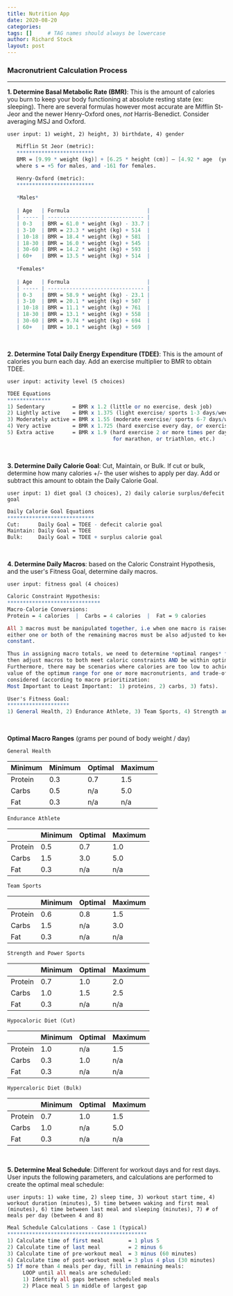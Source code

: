 ```yaml
---
title: Nutrition App
date: 2020-08-20
categories: 
tags: []     # TAG names should always be lowercase
author: Richard Stock
layout: post
---
```


### Macronutrient Calculation Process
---

**1. Determine Basal Metabolic Rate (BMR)**: This is the amount of calories you burn to keep your body functioning at absolute resting state (ex: sleeping).  There are several formulas however most accurate are  Mifflin St-Jeor and the newer Henry-Oxford ones, *not* Harris-Benedict.  Consider averaging MSJ and Oxford.  

`user input: 1) weight, 2) height, 3) birthdate, 4) gender`

```mathematica
   Mifflin St Jeor (metric):
   *************************
   BMR = [9.99 * weight (kg)] + [6.25 * height (cm)] – [4.92 * age  (years)] + s, 
   where s = +5 for males, and -161 for females.

   Henry-Oxford (metric):
   *************************
   
   *Males*
   
   | Age   | Formula                         |
   | ----- | ------------------------------- |
   | 0-3   | BMR = 61.0 * weight (kg) - 33.7 |
   | 3-10  | BMR = 23.3 * weight (kg) + 514  |
   | 10-18 | BMR = 18.4 * weight (kg) + 581  |
   | 18-30 | BMR = 16.0 * weight (kg) + 545  |
   | 30-60 | BMR = 14.2 * weight (kg) + 593  |
   | 60+   | BMR = 13.5 * weight (kg) + 514  |
   
   *Females*
  
   | Age   | Formula                         |
   | ----- | ------------------------------- |
   | 0-3   | BMR = 58.9 * weight (kg) - 23.1 |
   | 3-10  | BMR = 20.1 * weight (kg) + 507  |
   | 10-18 | BMR = 11.1 * weight (kg) + 761  |
   | 18-30 | BMR = 13.1 * weight (kg) + 558  |
   | 30-60 | BMR = 9.74 * weight (kg) + 694  |
   | 60+   | BMR = 10.1 * weight (kg) + 569  |
```
   <br/>

**2. Determine Total Daily Energy Expenditure (TDEE)**:  This is the amount of calories you burn each day.  Add an exercise multiplier to BMR to obtain TDEE.

`user input: activity level (5 choices)`

```mathematica
TDEE Equations
**************
1) Sedentary         = BMR x 1.2 (little or no exercise, desk job) 
2) Lightly active    = BMR x 1.375 (light exercise/ sports 1-3 days/week) 
3) Moderately active = BMR x 1.55 (moderate exercise/ sports 6-7 days/week) 
4) Very active       = BMR x 1.725 (hard exercise every day, or exercising 2 xs/day) 
5) Extra active      = BMR x 1.9 (hard exercise 2 or more times per day, or training 
                                  for marathon, or triathlon, etc.)
```

   <br/>

**3. Determine Daily Calorie Goal**:  Cut, Maintain, or Bulk.  If cut or bulk, determine how many calories +/- the user wishes to apply per day.  Add or subtract this amount to obtain the Daily Calorie Goal.

`user input: 1) diet goal (3 choices), 2) daily calorie surplus/defecit goal`

```mathematica
Daily Calorie Goal Equations 
****************************
Cut:      Daily Goal = TDEE - defecit calorie goal
Maintain: Daily Goal = TDEE
Bulk:     Daily Goal = TDEE + surplus calorie goal
```

   <br/>

**4. Determine Daily Macros**:  based on the Caloric Constraint Hypothesis, and the user's Fitness Goal, determine daily macros.  

`user input: fitness goal (4 choices)`

```mathematica
Caloric Constraint Hypothesis:
******************************
Macro-Calorie Conversions:  
Protein = 4 calories  |  Carbs = 4 calories  |  Fat = 9 calories

All 3 macros must be manipulated together, i.e when one macro is raised or lowered, 
either one or both of the remaining macros must be also adjusted to keep calories 
constant.  

Thus in assigning macro totals, we need to determine *optimal ranges* for each macro and 
then adjust macros to both meet caloric constraints AND be within optimal ranges.
Furthermore, there may be scenarios where calories are too low to achieve the minimum 
value of the optimum range for one or more macronutrients, and trade-offs must be 
considered (according to macro prioritization:  
Most Important to Least Important:  1) proteins, 2) carbs, 3) fats).
```

```mathematica
User's Fitness Goal: 
******************** 
1) General Health, 2) Endurance Athlete, 3) Team Sports, 4) Strength and Power Sports
```

<br/>

**Optimal Macro Ranges** (grams per pound of body weight / day)

`General Health`

| Minimum | Minimum | Optimal | Maximum |
| ------- | ------- | ------- | ------- |
| Protein | 0.3     | 0.7     | 1.5     |
| Carbs   | 0.5     | n/a     | 5.0     |
| Fat     | 0.3     | n/a     | n/a     |

`Endurance Athlete`

|         | Minimum | Optimal | Maximum |
| ------- | ------- | ------- | ------- |
| Protein | 0.5     | 0.7     | 1.0     |
| Carbs   | 1.5     | 3.0     | 5.0     |
| Fat     | 0.3     | n/a     | n/a     |

`Team Sports`

|         | Minimum | Optimal | Maximum |
| ------- | ------- | ------- | ------- |
| Protein | 0.6     | 0.8     | 1.5     |
| Carbs   | 1.5     | n/a     | 3.0     |
| Fat     | 0.3     | n/a     | n/a     |

`Strength and Power Sports`

|         | Minimum | Optimal | Maximum |
| ------- | ------- | ------- | ------- |
| Protein | 0.7     | 1.0     | 2.0     |
| Carbs   | 1.0     | 1.5     | 2.5     |
| Fat     | 0.3     | n/a     | n/a     |

`Hypocaloric Diet (Cut)`

|         | Minimum | Optimal | Maximum |
| ------- | ------- | ------- | ------- |
| Protein | 1.0     | n/a     | 1.5     |
| Carbs   | 0.3     | 1.0     | n/a     |
| Fat     | 0.3     | n/a     | n/a     |

`Hypercaloric Diet (Bulk)`

|         | Minimum | Optimal | Maximum |
| ------- | ------- | ------- | ------- |
| Protein | 0.7     | 1.0     | 1.5     |
| Carbs   | 1.0     | n/a     | 5.0     |
| Fat     | 0.3     | n/a     | n/a     |

<br/>

**5. Determine Meal Schedule**:   Different for workout days and for rest days.  User inputs the following parameters, and calculations are performed to create the optimal meal schedule:

`user inputs: 1) wake time, 2) sleep time, 3) workout start time, 4) workout duration (minutes), 5) time between waking and first meal (minutes), 6) time between last meal and sleeping (minutes), 7) # of meals per day (between 4 and 8)`

```mathematica
Meal Schedule Calculations - Case 1 (typical)
*********************************************
1) Calculate time of first meal        = 1 plus 5
2) Calculate time of last meal         = 2 minus 6
3) Calculate time of pre-workout meal  = 3 minus (60 minutes)
4) Calculate time of post-workout meal = 3 plus 4 plus (30 minutes)
5) If more than 4 meals per day, fill in remaining meals:
	 LOOP until all meals are scheduled:
     1) Identify all gaps between scheduled meals
     2) Place meal 5 in middle of largest gap

```

<br/>